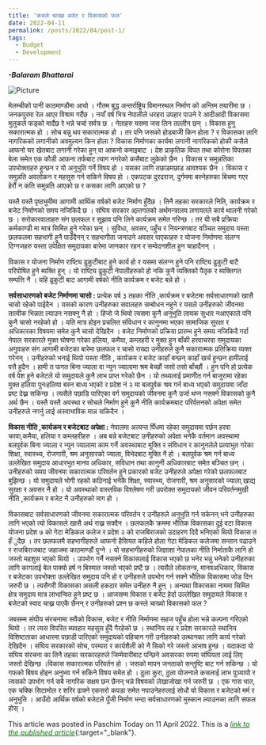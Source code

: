 ```yaml
---
title: 'कसले चाख्छ बजेट र विकासको फल'
date: 2022-04-11
permalink: /posts/2022/04/post-1/
tags:
  - Budget
  - Development
---
```

**_-Balaram Bhattarai_**

![Picture](https://github.com/brbhattarai/portfolio/blob/main/images/postImage/2022_04_first.JPG?raw=true)

मेलम्चीको पानी काठमाण्डौमा आयो । गौतम बुद्ध अन्तर्राष्ट्रिय विमानस्थल निर्माण को अन्तिम तयारीमा छ । जनकपुरमा रेल आएर विश्राम गर्दैछ । नयाँ  वर्ष भित्र नेपालीले धरहरा उपहार पाउने रे आदीआदी विकासमा मुलुकले फड्को मार्दैछ रे भन्ने चर्चा सर्वत्र छ । नेताहरु यसमा जस लिन तल्लीन छन् । विकास हुनु सकारात्मक हो । सोच बन्नु थप सकारात्मक हो । तर पनि जसको होडबाजीे किन होला ? र विकासका लागि नागरिकको लगानीको अवमुल्यन किन होला ? विकास निर्माणका कार्यमा लगानी नागरिकको होकी कसैले आफनो घर खेतबाट लगानी गरेका हुन् वा आफनो कमाइबाट । देश प्राकृतिक विपत तथा कोरोना विपतका बेला समेत एक कौडी आफना तर्फबाट त्याग नगरेको कसैबाट लुकेको छैन । विकास र समुन्नतिका उपभोक्ताहरु हुन्छन र यो अनुभुति गर्ने विषय हो । यसका लागि तछाडमछाड आवश्यक छैन । विकास र समुन्नति अवलोकन र महसुस गर्न सकिने विषय हो । एकपटक दुरदराज, दुर्गममा बस्नेहरुका बिचमा गएर हेरौं न कति समुन्नति आएको छ र कसका लागि आएको छ ?

यस्तै यस्तै पृष्ठभुमीमा आगामी आर्थिक वर्षको बजेट निर्माण हुँदैछ । तिनै तहका सरकारले निति, कार्यक्रम र बजेट निर्माणको समय नजिकिदै छ । संघिय सरकार अन्र्तगतको अर्थमन्त्रालय लगायतले कार्य थालनी गरेको छ । सरोकारवालाहरु संग छलफल र सुझाव पनि लिने कार्यक्रम समेत गरिन्छ । तर यी सबै प्रक्रिया कर्मकाण्डी मा मात्र सिमित हुने गरेका छन् । सुविधा, अवसर, पहुँच र नियन्त्रणबाट वञ्चित समुदाय यस्ता छलफलमा सहभागी हुनै पाउँदैनन् र सहभागीता जनाउने अवसर पाएकाहरु र योजना निर्माणमा संलग्न दिग्गजहरु यस्ता उपेक्षित समुदायका बारेमा जानकार रहन र सम्वेदनशील हुन चाहादैनन् ।

विकास र योजना निर्माण राष्ट्यि ढुकुटीबाट हुने कार्य हो र यसमा संलग्न हुने पनि राष्ट्यि ढुकुटी बाटै परिपोषित हुने ब्यक्ति हुन् । यो राष्ट्यि ढुकुटी नेपालीहरुको हो नकि कुनै व्यक्तिको पैतृक र ब्यक्तिगत सम्पत्ति नै । यहि ढुकुटी बाट आगामी वर्षको नीति कार्यक्रम र बजेट बन्ने हो ।

**सर्वसाधारणको बजेट निर्माणमा चासो :**
प्रत्येक वर्ष ३ तहका नीति ,कार्यक्रम र बजेटमा सर्वसाधारणको खासै चासो रहेको पाईदैन । यसको कारण उनीहरुका सवालहरु सम्बोधन नहुने र यसले उनीहरुको जीवनमा तात्वीक भिन्नता ल्याउन नसक्नु नै हो । हिजो जे थियो त्यसमा कुनै अनुभुति लायक सुधार नआएकाले पनि कुनै चासो नरहेको हो । यति मात्र होइन प्रचलित संविधान र कानुनमा भएका सामाजिक सुरक्षा र अधिकारका विषयमा समेत कुनै चासो देखिदैन । बजेट निर्माणको प्रक्रिया प्रारम्भ हुने समय नजिकिदै गर्दा नेपाल सरकारले मुक्त घोषणा गरेका हलिया, कमैया, कम्लहरी र मुक्त हुन बाँकी हरवाचरवा समुदायका अगुवाहरु संग आगामी बजेटका बारेमा छलफल र चासो राख्दा उनीहरुले कुनै सकारात्मक प्रतिक्रिया व्यक्त गरेनन् । उनीहरुको भनाई थियो यस्ता नीति , कार्यक्रम र बजेट काहाँ बन्छन् काहाँ खर्च हुन्छन हामीलाई पत्तै हुदैन । हामी त फगत बिना ज्याला वा न्युन ज्यालामा श्रम बेच्छौं जसो तसो बाँच्छौं । हुन पनि हो प्रत्येक वर्ष पेश हुने बजेटले यो समुदायले कुनै लाभ प्राप्त गरेको छैन । यो तथ्यलाई प्रमाणीत गर्न बाजुरामा रहेका मुक्त हलिया पुनःहलिया बस्न बाध्य भएको र प्रदेश नं २ मा बलपुर्वक श्रम गर्न बाध्य भएको समुदायमा जाँदा प्रष्ट देख्न सकिन्छ । त्यसैले पछाडि पारिएका वर्ग समुदायको जीवनमा कुनै उर्जा थप्न नसक्ने विकासको कुनै अर्थ छैन । यस्तै यस्तै अवस्था र सोचले निर्माण हुने कुनै नीति कार्यक्रमबाट परिर्वतनको अपेक्षा समेत उनीहरुले नगर्नु लाई अस्वाभाविक मान्न सकिदैन ।

**विकास नीति ,कार्यक्रम र बजेटबाट अपेक्षा :**
नेपालमा अत्यन्त पिँधमा रहेका समुदायमा पर्छन हरवा चरवा,कमैया, हलिया र कम्लहरीहरु । अब बन्ने बजेटबाट उनीहरुको अपेक्षा भनेकै वर्तमान अवस्थामा बलपुर्वक बिना ज्याला र न्युन ज्यालामा काम गर्ने अवस्थाबाट मुक्ति र संविधान र कानुनलेले प्रत्याभुत गरेका शिक्षा, स्वास्थ्य, रोजगारी, श्रम अनुसारको ज्याला, विभेदबाट मुक्ति नै हो । बलपुर्वक श्रम गर्न बाध्य उल्लेखित समुदाय आधारभुत मानव अधिकार, सविधान तथा कानुनी अधिकारबाट समेत बञ्चित छन् । उनीहरुको समग्र जीवनमा सकारात्मक परिवर्तन हुने प्रकारको बजेट उनीहरुले अपेक्षा गरेको छलफलबाट बुझिन्छ । यो समुदायले भोगी रहको कठिनाई भनेकै शिक्षा, स्वास्थ्य, रोजगारी, श्रम अनुसारको ज्याला,खाद्य सुरक्षा र अवसर नै हो । यो अवस्थाको वास्तविक विश्लेषण गरी उपरोक्त समुदायको जीवन परिवर्तनमुखी नीति ,कार्यक्रम र बजेट नै उनीहरुको माग हो ।

विकासबाट सर्वसाधारणको जीवनमा सकारात्मक परिवर्तन र उनीहरुले अनुभुति गर्न सकेनन् भने उनीहरुका लागि भएको त्यो विकासले खासै अर्थ राख्न सक्दैन । छलफलकै क्रममा भौतिक विकासका दुई वटा विकास योजना प्रदेश ७ को गेटा मेडिकल कलेज र प्रदेश २ को राजबिराजको उदाहरण दिदै भनिएको थियो विकास त हँुदैछ । तर छलफलमै सहभागीहरुले आफनो हैसियत कहिले होला गेटा मेडिकल कलेजमा सन्तान पढाउने र राजबिराजबाट जहाजमा काठमाण्डौं पुग्ने । यो सहभागीहरुको जिज्ञाशा नेपालका नीति निर्माताकै लागि हो जस्तो महशुस भएको थियो । उपभोग गर्नै नसक्ने विकासलाई विकास भएको छ भनेर भन्नु भनेको उनीहरुका लागि कागलाई बेल पाक्यो हर्ष न बिस्मात जस्तो भएको प्रष्टै छ । त्यसैले लोकतन्त्र, मानवअधिकार, विकास र बजेटका उपभोक्ता उल्लेखित समुदाय पनि हो र उनीहरुले उपभोग गर्न सक्ने भौतिक विकासमा जोड दिन जरुरी छ । त्यसैगरी विकासका असली हकदार समेत उनीहरु नै हुन् । अन्यथा विकासका नाममा सिमित क्षेत्र समुदाय मात्र लाभान्वित हुने प्रष्ट छ । आजसम्म विकास र बजेट हेर्दा उल्लेखित समुदायले विकास र बजेटको स्वाद चाख्न पाएकै छैनन् र उनीहरुको प्रश्न छ कस्ले चाख्यो विकासको फल ?

जबसम्म संघीय संरचनामा सवैको विकास, बजेट र नीति निर्माणमा सहज पहुँच होला भन्ने कल्पना गरिएको थियो । तर त्यस विपरित ब्यवहार महसुस हुँदै गैरहेको छ । स्थानिय तह र प्रदेश सरकारले स्थानिय विशिष्टताका आधारमा पछाडी पारिएको समुदायको पहिचान गरी उनीहरुको उत्थानका लागि कार्य गरेको देखिदैन । संघिय सरकारको सोच, परम्परा र कार्यशैली को नै सिको गरे जस्तो आभाष हुन्छ । यदाकदा यो संघिय संरचना का तिनै तहका सरकारहरुले जिम्मेवारीबाट पन्छिने अवसरका रुपमा संघियता लाई लिए जस्तो देखिन्छ ।विकास सकारात्मक परिवर्तन हो । जसको मापन जनताको सन्तुष्टि बाट गर्न सकिन्छ । यो गफको बिषय होइन अनुभव गर्न सकिने विषय समेत हो । ठुला कुरा, ठुला योजनाले कसलाई लाभ पुञ्यायो र त्यसको उपभोग गर्न सबै नागरिक सक्षम छन छैनन् भन्ने विषयको लेखाजोखा गर्न जरुरी छ । एक गास भात, एक चक्कि सिटामोल र शरिर ढाक्ने एकसरो कपडा समेत नपाउनेहरुलाई सोधौ यो विकास र बजेटको मर्म र अनुभुति । आउँदो आर्थिक वर्षको बजेटले पुँजी निर्माण भन्दा सर्वसाधारणको मुस्कान ल्याउनका लागि सफल होस् ।

This article was posted in Paschim Today on 11 April 2022. This is a [<span style="color:green">*link to the published article*</span>](https://dalitonline.com/archives/11289?fbclid=IwAR3uBe5nJHfQSM2F6YgVBWnWlO0588hZcd7im99xc-YGFHasO-CsECg_qT0){:target="_blank"}.
